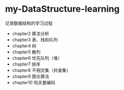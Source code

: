 # my-DataStructure-learning
记录数据结构的学习过程

- chapter2 算法分析
- chapter3 表、栈和队列
- chapter4 树
- chapter5 散列
- chapter6 优先队列（堆）
- chapter7 排序
- chapter8 不相交集（并查集）
- chapter9 图论算法
- chapter10 哈夫曼编码